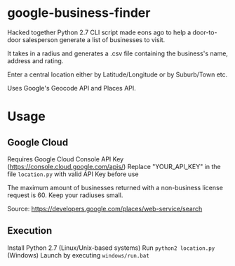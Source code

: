 # google-business-finder
Hacked together Python 2.7 CLI script made eons ago to help a door-to-door salesperson generate a list of businesses to visit.

It takes in a radius and generates a .csv file containing the business's name, address and rating.

Enter a central location either by Latitude/Longitude or by Suburb/Town etc.

Uses Google's Geocode API and Places API.

# Usage
## Google Cloud
Requires Google Cloud Console API Key (https://console.cloud.google.com/apis/)
Replace "YOUR_API_KEY" in the file `location.py` with valid API Key before use

The maximum amount of businesses returned with a non-business license request is 60.
Keep your radiuses small.

Source: https://developers.google.com/places/web-service/search

## Execution
Install Python 2.7
(Linux/Unix-based systems) Run `python2 location.py`
(Windows) Launch by executing `windows/run.bat`
